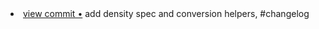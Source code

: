 <li> <a href="http://github.com/dubbs/measure/commit/4e9a170364041e1f9c492f4f4f518852920dcd89">view commit &bull;</a> add density spec and conversion helpers, #changelog</li> 
